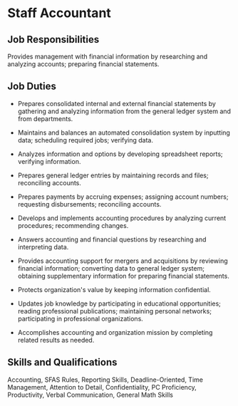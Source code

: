 # Staff Accountant

## Job Responsibilities

Provides management with financial information by researching and analyzing accounts; preparing financial statements.

## Job Duties

* Prepares consolidated internal and external financial statements by gathering and analyzing information from the general ledger system and from departments.

* Maintains and balances an automated consolidation system by inputting data; scheduling required jobs; verifying data.

* Analyzes information and options by developing spreadsheet reports; verifying information.

* Prepares general ledger entries by maintaining records and files; reconciling accounts.

* Prepares payments by accruing expenses; assigning account numbers; requesting disbursements; reconciling accounts.

* Develops and implements accounting procedures by analyzing current procedures; recommending changes.

* Answers accounting and financial questions by researching and interpreting data.

* Provides accounting support for mergers and acquisitions by reviewing financial information; converting data to general ledger system; obtaining supplementary information for preparing financial statements.

* Protects organization&apos;s value by keeping information confidential.

* Updates job knowledge by participating in educational opportunities; reading professional publications; maintaining personal networks; participating in professional organizations.

* Accomplishes accounting and organization mission by completing related results as needed.

## Skills and Qualifications

Accounting, SFAS Rules, Reporting Skills, Deadline-Oriented, Time Management, Attention to Detail, Confidentiality, PC Proficiency, Productivity, Verbal Communication, General Math Skills

